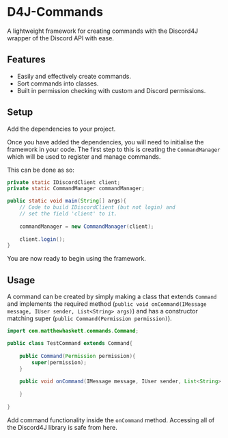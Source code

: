 # D4J-Commands
A lightweight framework for creating commands with the Discord4J wrapper of the Discord API with ease.

## Features
 * Easily and effectively create commands.
 * Sort commands into classes.
 * Built in permission checking with custom and Discord permissions.
 
## Setup
Add the dependencies to your project.

Once you have added the dependencies, you will need to initialise the framework in your code. The first step to this is creating the `CommandManager` which will be used to register and manage commands.

This can be done as so:
```java
private static IDiscordClient client;
private static CommandManager commandManager;

public static void main(String[] args){
    // Code to build IDiscordClient (but not login) and 
    // set the field 'client' to it.
    
    commandManager = new CommandManager(client);
    
    client.login();
}
```

You are now ready to begin using the framework.

## Usage
A command can be created by simply making a class that extends `Command` and implements the required method (`public void onCommand(IMessage message, IUser sender, List<String> args)`) and has a constructor matching super (`public Command(Permission permission)`).

```java
import com.matthewhaskett.commands.Command;

public class TestCommand extends Command{
    
    public Command(Permission permission){
        super(permission);
    }
    
    public void onCommand(IMessage message, IUser sender, List<String> args){
        
    }
    
}
```

Add command functionality inside the `onCommand` method. Accessing all of the Discord4J library is safe from here.
